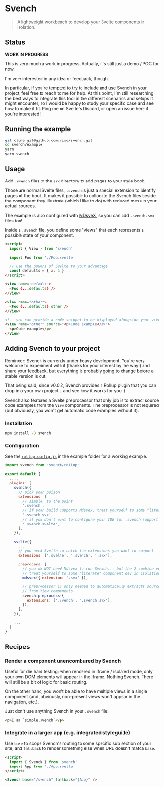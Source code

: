 # Svench

> A lightweight workbench to develop your Svelte components in isolation.

## Status

**WORK IN PROGRESS**

This is very much a work in progress. Actually, it's still just a demo / POC for now.

I'm very interested in any idea or feedback, though.

In particular, if you're tempted to try to include and use Svench in your project, feel free to reach to me for help. At this point, I'm still researching the best ways to integrate this tool in the different scenarios and setups it might encounter, so I would be happy to study your specific case and see how to make it fit. Ping me on Svelte's Discord, or open an issue here if you're interested!

## Running the example

```bash
git clone git@github.com:rixo/svench.git
cd svench/example
yarn
yarn svench
```

## Usage

Add `.svench` files to the `src` directory to add pages to your style book.

Those are normal Svelte files, `.svench` is just a special extension to identify pages of the book. It makes it possible to collocate the Svench files beside the component they illustrate (which I like to do) with reduced mess in your actual sources.

The example is also configured with [MDsveX](https://github.com/pngwn/MDsveX), so you can add `.svench.svx` files too!

Inside a `.svench` file, you define some "views" that each represents a possible state of your component.

```html
<script>
  import { View } from 'svench'

  import Foo from './Foo.svelte'

  // use the powers of Svelte to your advantage
  const defaults = { x: 1 }
</script>

<View name="default">
  <Foo {...defaults} />
</View>

<View name="other">
  <Foo {...defaults} other />
</View>

<!-- you can provide a code snippet to be displayed alongside your view -->
<View name="other" source="<p>Code example</p>">
  <p>Code example</p>
</View>
```

## Adding Svench to your project

Reminder: Svench is currently under heavy development. You're very welcome to experiment with it (thanks for your interest by the way!) and share your feedback, but everything is probably going to change before a stable version is out.

That being said, since v0.0.2, Svench provides a Rollup plugin that you can drop into your own project... and see how it works for you ;)

Svench also features a Svelte preprocessor that only job is to extract source code examples from the `View` components. The preprocessor is not required (but obviously, you won't get automatic code examples without it).

### Installation

```bash
npm install -D svench
```

### Configuration

See the [`rollup.config.js`](./example/rollup.config.js) in the example folder for a working example.

```js
import svench from 'svench/rollup'

export default {
  ...,
  plugins: [
    svench({
      // pick your poison
      extensions: [
        // simple, to the point
        '.svench',
        // if your build supports Mdsvex, treat yourself to some "literate"
        '.svench.svx',
        // if you don't want to configure your IDE for .svench support
        '.svench.svelte',
      ],
    }),

    svelte({
      ...
      // you need Svelte to catch the extensions you want to support
      extensions: ['.svelte', '.svench', '.svx'],

      preprocess: [
        // you do NOT need Mdsvex to run Svench... but the 2 combine very well:
        // treat yourself to some "literate" component dev in isolation!
        mdsvex({ extension: '.svx' }),

        // preprocessor is only needed to automatically extracts source code
        // from View components
        svench.preprocess({
          extensions: ['.svench', '.svench.svx'],
        }),
      ],
    }),

    ...
  ]
}
```

## Recipes

### Render a component unencombured by Svench

Useful for die hard testing: when rendered in iframe / isolated mode, only your own DOM elements will appear in the iframe. Nothing Svench. There will still be a bit of logic for basic routing.

On the other hand, you won't be able to have multiple views in a single component (and, obviously, non-present views won't appear in the navigation, etc.).

Just don't use anything Svench in your `.svench` file:

```html
<p>I am `simple.svench`</p>
```

### Integrate in a larger app (e.g. integrated styleguide)

Use `base` to scope Svench's routing to some specific sub section of your site, and `fallback` to render something else when URL doesn't match `base`.

```html
<script>
  import { Svench } from 'svench'
  import App from './App.svelte'
</script>

<Svench base="/svench" fallback="{App}" />
```
